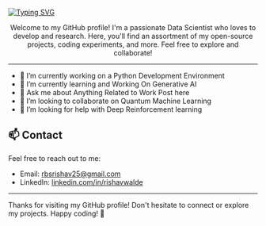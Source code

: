 [![Typing SVG](https://readme-typing-svg.demolab.com?font=Fira+Code&duration=100&pause=1000&width=435&lines=HELLO+WORLD!!+I+RISHAV+WALDE;A+DATA+SCIENTIST;A+DATA+ANALYST;A+ML+RESEARCHER;A++C%2B%2B+DEVELOPER)](https://git.io/typing-svg)


<p align="center">
  Welcome to my GitHub profile! I'm a passionate Data Scientist who loves to develop and research. Here, you'll find an assortment of my open-source projects, coding experiments, and more. Feel free to explore and collaborate!
</p>

---

- 🔭 I’m currently working on a Python Development Environment 
- 🌱 I’m currently learning and Working On Generative AI
- 💬 Ask me about Anything Related to Work Post here
- 👯 I’m looking to collaborate on Quantum Machine Learning
- 🤔 I’m looking for help with Deep Reinforcement learning

## 📫 Contact

Feel free to reach out to me:

- Email: [rbsrishav25@gmail.com](mailto:rbsrishav25@gmail.com)
- LinkedIn: [linkedin.com/in/rishavwalde](https://www.linkedin.com/in/rishavwalde/)

---

Thanks for visiting my GitHub profile! Don't hesitate to connect or explore my projects. Happy coding! 🚀

<!--
**theri6v/theri6v** is a ✨ _special_ ✨ repository because its `README.md` (this file) appears on your GitHub profile.
